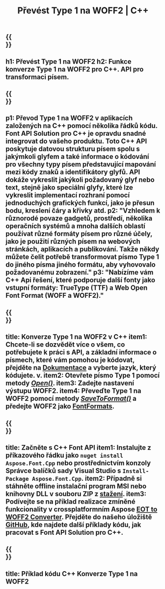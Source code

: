 ﻿---
translation: true
template: /_templates/conversion-child-cpp.md
title: Převést Type 1 na WOFF2 | C++
description: Převeďte Type 1 na písma WOFF2 pomocí tohoto C++ API. Funkce konverze funguje na Windows a Linux a v jakémkoli vývojovém prostředí, které podporuje C++.
metakeywords: c++ Type 1 na WOFF2, Type 1 na WOFF2 řešení c++, Type 1 na WOFF2 převodník písem cpp
url: /cpp/conversion/type1-to-woff2/
family: font
platformtag: cpp
feature: conversion
otherformats: TTF WOFF
---

{{<section banner>}}
---
h1: Převést Type 1 na WOFF2
h2: Funkce konverze Type 1 na WOFF2 pro C++. API pro transformaci písem.
---

{{<section overview>}}
---
p1: Převod Type 1 na WOFF2 v aplikacích založených na С++ pomocí několika řádků kódu. Font API Solution pro С++ je opravdu snadné integrovat do vašeho produktu. Toto C++ API poskytuje datovou strukturu písem spolu s jakýmkoli glyfem a také informace o kódování pro všechny typy písem představující mapování mezi kódy znaků a identifikátory glyfů. API dokáže vykreslit jakýkoli požadovaný glyf nebo text, stejně jako speciální glyfy, které lze vykreslit implementací rozhraní pomocí jednoduchých grafických funkcí, jako je přesun bodu, kreslení čáry a křivky atd.
p2: "Vzhledem k různorodé povaze gadgetů, prostředí, několika operačních systémů a mnoha dalších oblastí používat různé formáty písem pro různé účely, jako je použití různých písem na webových stránkách, aplikacích a publikování. Takže někdy můžete čelit potřebě transformovat písmo Type 1 do jiného písma jiného formátu, aby vyhovovalo požadovanému zobrazení."
p3: "Nabízíme vám С++ Api řešení, které podporuje další fonty jako vstupní formáty: TrueType (TTF) a Web Open Font Format (WOFF a WOFF2)."
---

{{<section feature1>}}
---
title: Konverze Type 1 na WOFF2 v C++
item1: Chcete-li se dozvědět více o všem, co potřebujete k práci s API, a základní informace o písmech, které vám pomohou je kódovat, přejděte na [Dokumentace](https://docs.aspose.com/font/) a vyberte jazyk, který kódujete. v.
item2: Otevřete písmo Type 1 pomocí metody [*Open()*](https://reference.aspose.com/font/cpp/class/aspose.font.font#ac2387bf04ccb5bac51cf37984d4ebf33).
item3: Zadejte nastavení výstupu WOFF2.
item4: Převeďte Type 1 na WOFF2 pomocí metody [*SaveToFormat()*](https://reference.aspose.com/font/cpp/class/aspose.font.font#a670ea97404fd72c2e51b0e8c543c8a45) a předejte WOFF2 jako [FontFormats](https://reference.aspose.com/font/cpp/namespace/aspose.font#a93d0dcc7c00f5c7027d60e14a5433c74).
---

{{<section feature2>}}
---
title: Začněte s C++ Font API
item1: Instalujte z příkazového řádku jako ```nuget install Aspose.Font.Cpp``` nebo prostřednictvím konzoly Správce balíčků sady Visual Studio s ```Install-Package Aspose.Font.Cpp```.
item2: Případně si stáhněte offline instalační program MSI nebo knihovny DLL v souboru ZIP z [stažení](https://downloads.aspose.com/font/cpp).
item3: Podívejte se na příklad realizace zmíněné funkcionality v crossplatformním Aspose [EOT to WOFF2 Converter](https://products.aspose.app/font/conversion/type1-to-woff2). Přejděte do našeho úložiště [GitHub](https://github.com/aspose-font/Aspose.Font-Documentation/tree/master/cpp-examples), kde najdete další příklady kódu, jak pracovat s Font API Solution pro C++.
---

{{<section codeexample>}}
---
title: Příklad kódu C++ Konverze Type 1 na WOFF2
---





